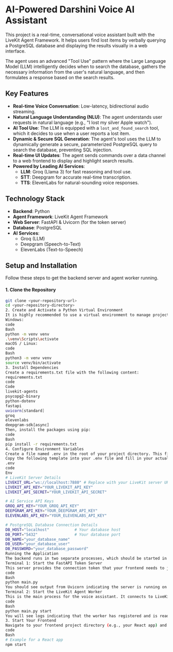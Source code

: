 # AI-Powered Darshini Voice AI Assistant

This project is a real-time, conversational voice assistant built with the LiveKit Agent Framework. It helps users find lost items by verbally querying a PostgreSQL database and displaying the results visually in a web interface.

The agent uses an advanced "Tool Use" pattern where the Large Language Model (LLM) intelligently decides when to search the database, gathers the necessary information from the user's natural language, and then formulates a response based on the search results.

## Key Features

-   **Real-time Voice Conversation**: Low-latency, bidirectional audio streaming.
-   **Natural Language Understanding (NLU)**: The agent understands user requests in natural language (e.g., "I lost my silver Apple watch").
-   **AI Tool Use**: The LLM is equipped with a `lost_and_found_search` tool, which it decides to use when a user reports a lost item.
-   **Dynamic & Secure SQL Generation**: The agent's tool uses the LLM to dynamically generate a secure, parameterized PostgreSQL query to search the database, preventing SQL injection.
-   **Real-time UI Updates**: The agent sends commands over a data channel to a web frontend to display and highlight search results.
-   **Powered by Leading AI Services**:
    -   **LLM**: Groq (Llama 3) for fast reasoning and tool use.
    -   **STT**: Deepgram for accurate real-time transcription.
    -   **TTS**: ElevenLabs for natural-sounding voice responses.

## Technology Stack

-   **Backend**: Python
-   **Agent Framework**: LiveKit Agent Framework
-   **Web Server**: FastAPI & Uvicorn (for the token server)
-   **Database**: PostgreSQL
-   **AI Services**:
    -   Groq (LLM)
    -   Deepgram (Speech-to-Text)
    -   ElevenLabs (Text-to-Speech)

## Setup and Installation

Follow these steps to get the backend server and agent worker running.

#### 1. Clone the Repository

```bash
git clone <your-repository-url>
cd <your-repository-directory>
2. Create and Activate a Python Virtual Environment
It is highly recommended to use a virtual environment to manage project dependencies.
Windows:
code
Bash
python -m venv venv
.\venv\Scripts\activate
macOS / Linux:
code
Bash
python3 -m venv venv
source venv/bin/activate
3. Install Dependencies
Create a requirements.txt file with the following content:
requirements.txt
code
Code
livekit-agents
psycopg2-binary
python-dotenv
fastapi
uvicorn[standard]
groq
elevenlabs
deepgram-sdk[async]
Then, install the packages using pip:
code
Bash
pip install -r requirements.txt
4. Configure Environment Variables
Create a file named .env in the root of your project directory. This file will store all your secret keys and configuration details.
Copy the following template into your .env file and fill in your actual credentials.
.env
code
Env
# LiveKit Server Details
LIVEKIT_URL="ws://localhost:7880" # Replace with your LiveKit server URL
LIVEKIT_API_KEY="YOUR_LIVEKIT_API_KEY"
LIVEKIT_API_SECRET="YOUR_LIVEKIT_API_SECRET"

# AI Service API Keys
GROQ_API_KEY="YOUR_GROQ_API_KEY"
DEEPGRAM_API_KEY="YOUR_DEEPGRAM_API_KEY"
ELEVENLABS_API_KEY="YOUR_ELEVENLABS_API_KEY"

# PostgreSQL Database Connection Details
DB_HOST="localhost"           # Your database host
DB_PORT="5432"                # Your database port
DB_NAME="your_database_name"
DB_USER="your_database_user"
DB_PASSWORD="your_database_password"
Running the Application
The backend runs in two separate processes, which should be started in two separate terminals.
Terminal 1: Start the FastAPI Token Server
This server provides the connection token that your frontend needs to join the LiveKit room.
code
Bash
python main.py
You should see output from Uvicorn indicating the server is running on http://0.0.0.0:8000.
Terminal 2: Start the LiveKit Agent Worker
This is the main process for the voice assistant. It connects to LiveKit and waits to be assigned a room.
code
Bash
python main.py start
You will see logs indicating that the worker has registered and is ready for jobs.
3. Start Your Frontend
Navigate to your frontend project directory (e.g., your React app) and start its development server.
code
Bash
# Example for a React app
npm start
